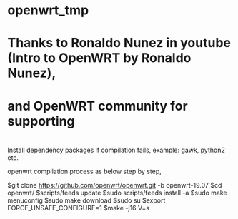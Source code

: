 # openwrt_tmp
# Thanks to Ronaldo Nunez in youtube (Intro to OpenWRT by Ronaldo Nunez),
# and OpenWRT community for supporting
# 

Install dependency packages if compilation fails, example: gawk, python2 etc. 

openwrt compilation process as below step by step,

$git clone https://github.com/openwrt/openwrt.git -b openwrt-19.07
$cd openwrt/
$scripts/feeds update
$sudo scripts/feeds install -a
$sudo make menuconfig
$sudo make download
$sudo su
$export FORCE_UNSAFE_CONFIGURE=1
$make -j16 V=s

